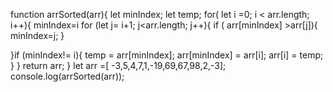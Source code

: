 function arrSorted(arr){
  let minIndex;
  let temp;
  for( let i =0; i < arr.length;  i++){
    minIndex=i
    for (let j= i+1; j<arr.length; j++){
    if ( arr[minIndex] >arr[j]){
      minIndex=j;
    }
    
}if (minIndex!= i){
temp = arr[minIndex];
arr[minIndex] = arr[i];
arr[i] = temp;
 }
}
  return arr;
}
let arr =[ -3,5,4,7,1,-19,69,67,98,2,-3];
console.log(arrSorted(arr));